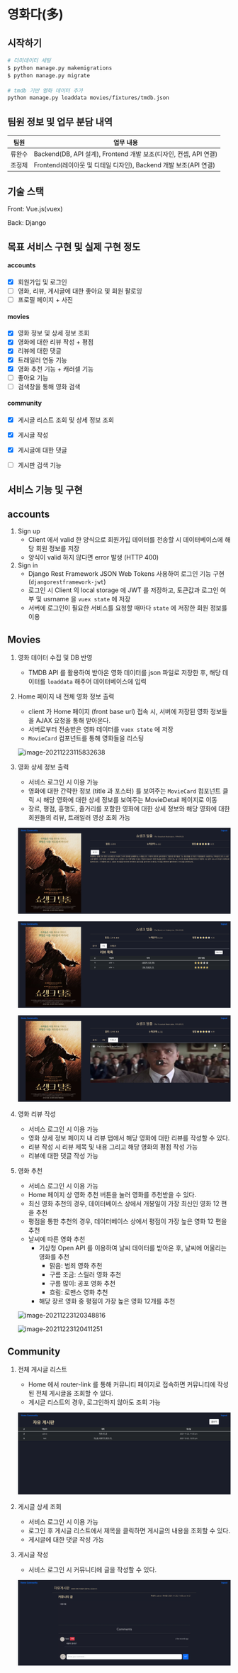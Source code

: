 # 영화다(多)



## 시작하기

```bash
# 더미데이터 세팅
$ python manage.py makemigrations
$ python manage.py migrate

# tmdb 기반 영화 데이터 추가
python manage.py loaddata movies/fixtures/tmdb.json
```



## 팀원 정보 및 업무 분담 내역

| 팀원   | 업무 내용                                                    |
| ------ | ------------------------------------------------------------ |
| 류완수 | Backend(DB, API 설계), Frontend 개발 보조(디자인, 컨셉, API 연결) |
| 조정제 | Frontend(레이아웃 및 디테일 디자인), Backend 개발 보조(API 연결) |



## 기술 스택

Front:  Vue.js(vuex)

Back: Django



## 목표 서비스 구현 및 실제 구현 정도

#### accounts

- [x] 회원가입 및 로그인
- [ ] 영화, 리뷰, 게시글에 대한 좋아요 및 회원 팔로잉
- [ ] 프로필 페이지 + 사진

#### movies

- [x] 영화 정보 및 상세 정보 조회
- [x] 영화에 대한 리뷰 작성 + 평점
- [x] 리뷰에 대한 댓글
- [x] 트래일러 연동 기능
- [x] 영화 추천 기능 + 캐러셀 기능
- [ ] 좋아요 기능
- [ ] 검색창을 통해 영화 검색

#### community

- [x] 게시글 리스트 조회 및 상세 정보 조회
- [x] 게시글 작성
- [x] 게시글에 대한 댓글
- [ ] 게시판 검색 기능



## 서비스 기능 및 구현

## accounts

1. Sign up
   - Client 에서 valid 한 양식으로 회원가입 데이터를 전송할 시 데이터베이스에 해당 회원 정보를 저장
   - 양식이 valid 하지 않다면 error 발생 (HTTP 400)
2. Sign in
   - Django Rest Framework JSON Web Tokens 사용하여 로그인 기능 구현 (`djangorestframework-jwt`)
   - 로그인 시 Client 의 local storage 에 JWT 를 저장하고, 토큰값과 로그인 여부 및 usrname 을 `vuex state` 에 저장
   - 서버에 로그인이 필요한 서비스를 요청할 때마다 `state` 에 저장한 회원 정보를 이용

## Movies

1. 영화 데이터 수집 및 DB 반영

   - TMDB API 를 활용하여 받아온 영화 데이터를 json 파일로 저장한 후, 해당 데이터를 `loaddata` 해주어 데이터베이스에 입력

2. Home 페이지 내 전체 영화 정보 출력

   - client 가 Home 페이지 (front base url) 접속 시, 서버에 저장된 영화 정보들을 AJAX 요청을 통해 받아온다.
   - 서버로부터 전송받은 영화 데이터를 `vuex state` 에 저장
   - `MovieCard` 컴포넌트를 통해 영화들을 리스팅

   ![image-20211223115832638](tmp.assets/image-20211223115832638.png)

3. 영화 상세 정보 출력

   - 서비스 로그인 시 이용 가능
   - 영화에 대한 간략한 정보 (title 과 포스터) 를 보여주는 `MovieCard` 컴포넌트 클릭 시 해당 영화에 대한 상세 정보를 보여주는 MovieDetail 페이지로 이동
   - 장르, 평점, 흥행도, 줄거리를 포함한 영화에 대한 상세 정보와 해당 영화에 대한 회원들의 리뷰, 트래일러 영상 조회 가능

   ![image-20211223115945701](tmp.assets/image-20211223115945701.png)

   ![image-20211223120259808](tmp.assets/image-20211223120259808.png)

   ![image-20211223120135759](tmp.assets/image-20211223120135759.png)

   

4. 영화 리뷰 작성

   - 서비스 로그인 시 이용 가능
   - 영화 상세 정보 페이지 내 리뷰 탭에서 해당 영화에 대한 리뷰를 작성할 수 있다.
   - 리뷰 작성 시 리뷰 제목 및 내용 그리고 해당 영화의 평점 작성 가능
   - 리뷰에 대한 댓글 작성 가능

   

5. 영화 추천

   - 서비스 로그인 시 이용 가능
   - Home 페이지 상 영화 추천 버튼을 눌러 영화를 추천받을 수 있다.
   - 최신 영화 추천의 경우, 데이터베이스 상에서 개봉일이 가장 최신인 영화 12 편을 추천
   - 평점을 통한 추천의 경우, 데이터베이스 상에서 평점이 가장 높은 영화 12 편을 추천
   - 날씨에 따른 영화 추천
     - 기상청 Open API 를 이용하여 날씨 데이터를 받아온 후, 날씨에 어울리는 영화를 추천
       - 맑음: 범죄 영화 추천
       - 구름 조금: 스릴러 영화 추천
       - 구름 많이: 공포 영화 추천
       - 흐림: 로맨스 영화 추천
     - 해당 장르 영화 중 평점이 가장 높은 영화 12개를 추천

   ![image-20211223120348816](tmp.assets/image-20211223120348816.png)

   ![image-20211223120411251](tmp.assets/image-20211223120411251.png)



## Community

1. 전체 게시글 리스트

   - Home 에서 router-link 를 통해 커뮤니티 페이지로 접속하면 커뮤니티에 작성된 전체 게시글을 조회할 수 있다.
   - 게시글 리스트의 경우, 로그인하지 않아도 조회 가능

   ![image-20211223120613794](tmp.assets/image-20211223120613794.png)

2. 게시글 상세 조회

   - 서비스 로그인 시 이용 가능
   - 로그인 후 게시글 리스트에서 제목을 클릭하면 게시글의 내용을 조회할 수 있다.
   - 게시글에 대한 댓글 작성 가능

3. 게시글 작성

   - 서비스 로그인 시 커뮤니티에 글을 작성할 수 있다.

   ![image-20211223121253905](tmp.assets/image-20211223121253905.png)